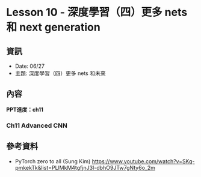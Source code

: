 # Lesson 10 - 深度學習（四）更多 nets 和 next generation

## 資訊
- Date: 06/27
- 主題: 深度學習（四）更多 nets 和未來

## 內容

**PPT進度：ch11**

### Ch11 Advanced CNN



## 參考資料
- PyTorch zero to all (Sung Kim)
https://www.youtube.com/watch?v=SKq-pmkekTk&list=PLlMkM4tgfjnJ3I-dbhO9JTw7gNty6o_2m
